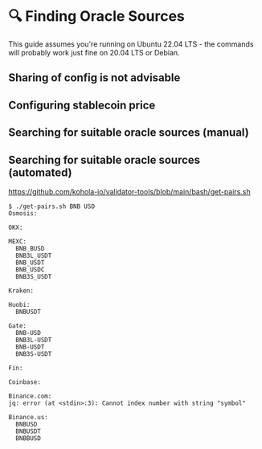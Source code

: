 # 🔍 Finding Oracle Sources

This guide assumes you're running on Ubuntu 22.04 LTS - the commands will probably work just fine on 20.04 LTS or Debian.

## Sharing of config is not advisable

## Configuring stablecoin price

## Searching for suitable oracle  sources (manual)

## Searching for suitable oracle  sources (automated)

https://github.com/kohola-io/validator-tools/blob/main/bash/get-pairs.sh

```
$ ./get-pairs.sh BNB USD
Osmosis:

OKX:

MEXC:
  BNB_BUSD
  BNB3L_USDT
  BNB_USDT
  BNB_USDC
  BNB3S_USDT

Kraken:

Huobi:
  BNBUSDT

Gate:
  BNB-USD
  BNB3L-USDT
  BNB-USDT
  BNB3S-USDT

Fin:

Coinbase:

Binance.com:
jq: error (at <stdin>:3): Cannot index number with string "symbol"

Binance.us:
  BNBUSD
  BNBUSDT
  BNBBUSD
```

